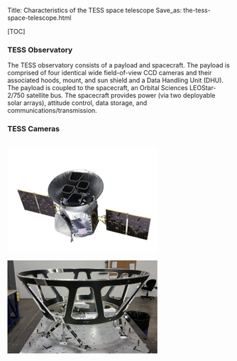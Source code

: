 Title: Characteristics of the TESS space telescope
Save_as: the-tess-space-telescope.html

[TOC]

### TESS Observatory

The TESS observatory consists of a payload and spacecraft. The payload is comprised of four identical wide field-of-view CCD cameras and their associated hoods, mount, and sun shield and a Data Handling Unit (DHU). The payload is coupled to the spacecraft, an Orbital Sciences LEOStar-2/750 satellite bus. The spacecraft provides power (via two deployable solar arrays), attitude control, data storage, and communications/transmission. 



### TESS Cameras


<br/>

<img class="img-responsive" style="max-width:67%;" src="images/mission/tess_spacecraft_cameras.jpg">

<br/>




<br/>

<img class="img-responsive" style="max-width:67%;" src="images/mission/tess_camerabaffle_BertaThompsonpresentation.png">

<br/>
